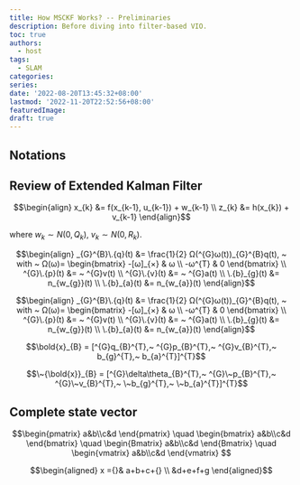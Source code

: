 ```yaml
---
title: How MSCKF Works? -- Preliminaries
description: Before diving into filter-based VIO.
toc: true
authors:
  - host
tags: 
  - SLAM
categories:
series:
date: '2022-08-20T13:45:32+08:00'
lastmod: '2022-11-20T22:52:56+08:00'
featuredImage:
draft: true
---
```


## Notations

## Review of Extended Kalman Filter

```math
\begin{align}
x_{k} &= f(x_{k-1}, u_{k-1}) + w_{k-1} \\
z_{k} &= h(x_{k}) + v_{k-1}
\end{align}
```

where $w_{k} ∼ N(0, Q_{k})$, $v_{k} ∼ N(0, R_{k})$.


```math
\begin{align}
_{G}^{B}\.{q}(t) &= \frac{1}{2} Ω(^{G}ω(t))_{G}^{B}q(t), ~ 
with ~ Ω(ω)= \begin{bmatrix}
              -[ω]_{×} & ω \\
              -ω^{T}   & 0
             \end{bmatrix} \\
^{G}\.{p}(t) &= ~ ^{G}v(t) \\
^{G}\.{v}(t) &= ~ ^{G}a(t) \\
\.{b}_{g}(t) &= n_{w_{g}}(t) \\
\.{b}_{a}(t) &= n_{w_{a}}(t)
\end{align}
```

```math
\begin{align}
_{G}^{B}\.{q}(t) &= \frac{1}{2} Ω(^{G}ω(t))_{G}^{B}q(t), ~ 
with ~ Ω(ω)= \begin{bmatrix}
            -[ω]_{×} & ω \\
            -ω^{T}   & 0
           \end{bmatrix} \\
^{G}\.{p}(t) &= ~ ^{G}v(t) \\
^{G}\.{v}(t) &= ~ ^{G}a(t) \\
\.{b}_{g}(t) &= n_{w_{g}}(t) \\
\.{b}_{a}(t) &= n_{w_{a}}(t)
\end{align}
```

```math
\bold{x}_{B} = [^{G}q_{B}^{T},~ ^{G}p_{B}^{T},~ ^{G}v_{B}^{T},~ b_{g}^{T},~ b_{a}^{T}]^{T}
```

```math
\~{\bold{x}}_{B} = [^{G}\delta\theta_{B}^{T},~ ^{G}\~p_{B}^{T},~ ^{G}\~v_{B}^{T},~ \~b_{g}^{T},~ \~b_{a}^{T}]^{T}
```

## Complete state vector

```math
\begin{pmatrix} a&b\\c&d \end{pmatrix} \quad
\begin{bmatrix} a&b\\c&d \end{bmatrix} \quad
\begin{Bmatrix} a&b\\c&d \end{Bmatrix} \quad
\begin{vmatrix} a&b\\c&d \end{vmatrix} 
```


```math
\begin{aligned}
x ={}& a+b+c+{} \\
&d+e+f+g
\end{aligned}
```